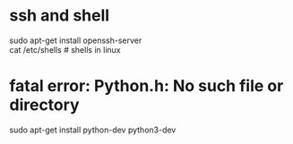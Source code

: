 # ssh and shell
sudo apt-get install openssh-server  
cat /etc/shells  \# shells in linux  

# fatal error: Python.h: No such file or directory
sudo apt-get install python-dev python3-dev